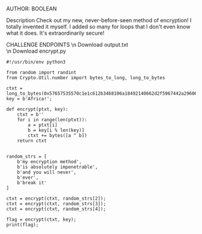 AUTHOR: BOOLEAN

Description
Check out my new, never-before-seen method of encryption! I totally invented it myself. 
I added so many for loops that I don't even know what it does. It's extraordinarily secure!

CHALLENGE ENDPOINTS
\n Download output.txt	
\n Download encrypt.py	

```
#!/usr/bin/env python3

from random import randint
from Crypto.Util.number import bytes_to_long, long_to_bytes

ctxt = long_to_bytes(0x57657535570c1e1c612b3468106a18492140662d2f5967442a2960684d28017931617b1f3637);
key = b'Africa!';

def encrypt(ptxt, key):
    ctxt = b''
    for i in range(len(ptxt)):
        a = ptxt[i]
        b = key[i % len(key)]
        ctxt += bytes([a ^ b])
    return ctxt


random_strs = [
    b'my encryption method',
    b'is absolutely impenetrable',
    b'and you will never',
    b'ever',
    b'break it'
]

ctxt = encrypt(ctxt, random_strs[2]);
ctxt = encrypt(ctxt, random_strs[3]);
ctxt = encrypt(ctxt, random_strs[4]);

flag = encrypt(ctxt, key);
print(flag);
```
